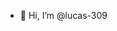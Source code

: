 - 👋 Hi, I’m @lucas-309
<!---
lucas-309/lucas-309 is a ✨ special ✨ repository because its `README.md` (this file) appears on your GitHub profile.
You can click the Preview link to take a look at your changes.
--->
